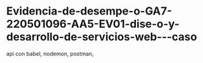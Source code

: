 # Evidencia-de-desempe-o-GA7-220501096-AA5-EV01-dise-o-y-desarrollo-de-servicios-web---caso
api con babel, nodemon, postman,
